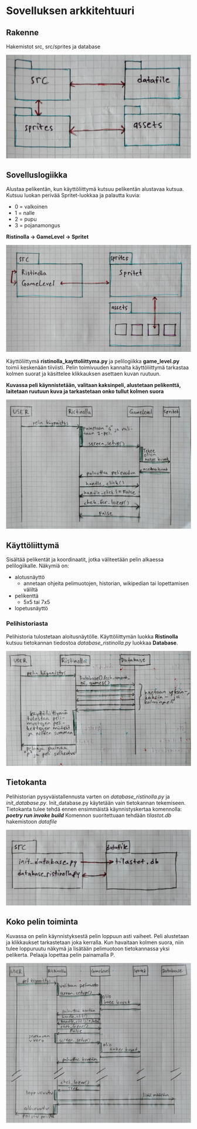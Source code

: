 # Sovelluksen arkkitehtuuri

## Rakenne

Hakemistot src, src/sprites ja database

![rakennekuva](https://github.com/hartonenolli/ot-harjoitustyo/blob/master/dokumentaatio/kuvat/ark_arkkitehtuuri.jpg)

## Sovelluslogiikka

Alustaa pelikentän, kun käyttöliittymä kutsuu pelikentän alustavaa kutsua. Kutsuu luokan perivää Spritet-luokkaa ja palautta kuvia:
- 0 = valkoinen
- 1 = nalle
- 2 = pupu
- 3 = pojanamongus

**Ristinolla -> GameLevel -> Spritet**

![kuvaus](https://github.com/hartonenolli/ot-harjoitustyo/blob/master/dokumentaatio/kuvat/ark_kuvienhaku.jpg)

Käyttöliittymä **ristinolla_kayttoliittyma.py** ja pelilogiikka **game_level.py** toimii keskenään tiiviisti. Pelin toimivuuden kannalta käyttöliittymä tarkastaa kolmen suorat ja käsittelee klikkauksen asettaen kuvan ruutuun.

**Kuvassa peli käynnistetään, valitaan kaksinpeli, alustetaan pelikenttä, laitetaan ruutuun kuva ja tarkastetaan onko tullut kolmen suora**

![havainnol](https://github.com/hartonenolli/ot-harjoitustyo/blob/master/dokumentaatio/kuvat/ark_pelintoiminta.jpg)

## Käyttöliittymä

Sisältää pelikentät ja koordinaatit, jotka väliteetään pelin alkaessa pelilogiikalle. Näkymiä on:
- alotusnäyttö
  - annetaan ohjeita pelimuotojen, historian, wikipedian tai lopettamisen väliltä
- pelikenttä
  - 5x5 tai 7x5
- lopetusnäyttö

### Pelihistoriasta

Pelihistoria tulostetaan aloitusnäytölle. Käyttöliittymän luokka **Ristinolla** kutsuu tietokannan tiedostoa *database_ristinolla.py* luokkaa **Database**.



![Tietokantaa varten](https://github.com/hartonenolli/ot-harjoitustyo/blob/master/dokumentaatio/kuvat/ark_historia.jpg)

## Tietokanta

Pelihistorian pysyväistallennusta varten on *database_ristinolla.py* ja *init_database.py*. Init_database.py käytetään vain tietokannan tekemiseen. Tietokanta tulee tehdä ennen ensimmäistä käynnistyskertaa komennolla: ***poetry run invoke build***
Komennon suoritettuaan tehdään *tilastot.db* hakemistoon *datafile*

![kuva tasta](https://github.com/hartonenolli/ot-harjoitustyo/blob/master/dokumentaatio/kuvat/ark_database.jpg)

## Koko pelin toiminta

Kuvassa on pelin käynnistyksestä pelin loppuun asti vaiheet. Peli alustetaan ja klikkaukset tarkastetaan joka kerralla. Kun havaitaan kolmen suora, niin tulee loppuruutu näkymä ja lisätään pelimuotoon tietokannassa yksi pelikerta. Pelaaja lopettaa pelin painamalla P.

![kokokuva](https://github.com/hartonenolli/ot-harjoitustyo/blob/master/dokumentaatio/kuvat/ark_kokopeli.jpg)
